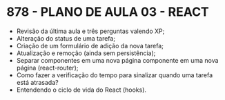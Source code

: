 # 878 - PLANO DE AULA 03 - REACT

- Revisão da última aula e três perguntas valendo XP;
- Alteração do status de uma tarefa;
- Criação de um formulário de adição da nova tarefa;
- Atualização e remoção (ainda sem persistência);
- Separar componentes em uma nova página componente em uma nova página (react-router);
- Como fazer a verificação do tempo para sinalizar quando uma tarefa está atrasada?
- Entendendo o ciclo de vida do React (hooks).
